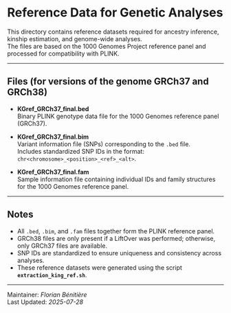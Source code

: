 # Reference Data for Genetic Analyses

This directory contains reference datasets required for ancestry inference, kinship estimation, and genome-wide analyses.  
The files are based on the 1000 Genomes Project reference panel and processed for compatibility with PLINK.

---

## Files (for versions of the genome GRCh37 and GRCh38)

- **KGref_GRCh37_final.bed**  
  Binary PLINK genotype data file for the 1000 Genomes reference panel (GRCh37).

- **KGref_GRCh37_final.bim**  
  Variant information file (SNPs) corresponding to the `.bed` file.  
  Includes standardized SNP IDs in the format:  
  `chr<chromosome>_<position>_<ref>_<alt>`.

- **KGref_GRCh37_final.fam**  
  Sample information file containing individual IDs and family structures for the 1000 Genomes reference panel.

---

## Notes

- All `.bed`, `.bim`, and `.fam` files together form the PLINK reference panel.  
- GRCh38 files are only present if a LiftOver was performed; otherwise, only GRCh37 files are available.  
- SNP IDs are standardized to ensure uniqueness and consistency across analyses.  
- These reference datasets were generated using the script **`extraction_king_ref.sh`**.

---

Maintainer: *Florian Bénitière*  
Last Updated: *2025-07-28*

